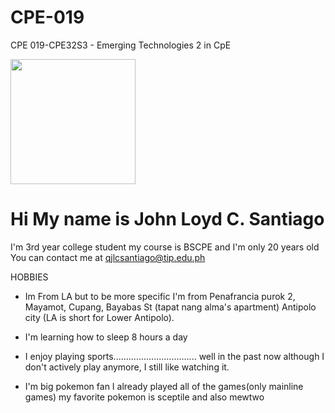 # CPE-019
CPE 019-CPE32S3 - Emerging Technologies 2 in CpE

<img src="https://github.com/santiagojlc/CPE-019/assets/157887590/4a4762b7-7f2a-474d-a392-fc94de40f81a" width="200" />

Hi My name is John Loyd C. Santiago
======================================

I'm 3rd year college student my course is BSCPE and I'm only 20 years old 
You can contact me at [qjlcsantiago@tip.edu.ph](mailto:qjlcsantiago@tip.edu.ph)

HOBBIES
* Im From LA but to be more specific I'm from Penafrancia purok 2, Mayamot, Cupang, Bayabas St (tapat nang alma's apartment) Antipolo city (LA is short for Lower Antipolo).
  
* I'm learning how to sleep 8 hours a day
  
* I enjoy playing sports................................. well in the past now although I don't actively play anymore, I still like watching it.
  
* I'm big pokemon fan I already played all of the games(only mainline games) my favorite pokemon is sceptile and also mewtwo



